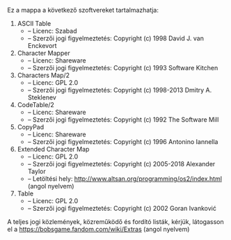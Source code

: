 ﻿Ez a mappa a következő szoftvereket tartalmazhatja:

1. ASCII Table
   - – Licenc: Szabad
   - – Szerzői jogi figyelmeztetés: Copyright (c) 1998 David J. van Enckevort
2. Character Mapper
   - – Licenc: Shareware
   - – Szerzői jogi figyelmeztetés: Copyright (c) 1993 Software Kitchen
3. Characters Map/2
   - – Licenc: GPL 2.0
   - – Szerzői jogi figyelmeztetés: Copyright (c) 1998-2013 Dmitry A. Steklenev
4. CodeTable/2
   - – Licenc: Shareware
   - – Szerzői jogi figyelmeztetés: Copyright (c) 1992 The Software Mill
5. CopyPad
   - – Licenc: Shareware
   - – Szerzői jogi figyelmeztetés: Copyright (c) 1996 Antonino Iannella
6. Extended Character Map
   - – Licenc: GPL 2.0
   - – Szerzői jogi figyelmeztetés: Copyright (c) 2005-2018 Alexander Taylor
   - – Letöltési hely: http://www.altsan.org/programming/os2/index.html (angol nyelvem)
7. Table
   - – Licenc: GPL 2.0
   - – Szerzői jogi figyelmeztetés: Copyright (c) 2002 Goran Ivanković

A teljes jogi közlemények, közreműködő és fordító listák, kérjük, látogasson el a https://bobsgame.fandom.com/wiki/Extras (angol nyelvem)
